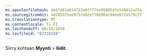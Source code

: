 ```yaml
---
ms.openlocfilehash: de6fd61ab14723a0ff77ea95085dfe548812a25a
ms.sourcegitcommit: ad203331ee9737e82ef70206ac04eeb72a5f9c7f
ms.translationtype: MT
ms.contentlocale: fi-FI
ms.lasthandoff: 06/18/2019
ms.locfileid: "67216158"
---
```

Siirry kohtaan **Myynti** > **liidit**.